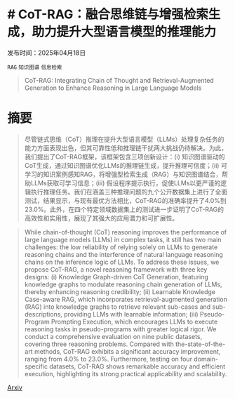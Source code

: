 # # CoT-RAG：融合思维链与增强检索生成，助力提升大型语言模型的推理能力

发布时间：2025年04月18日

`RAG` `知识图谱` `信息检索`

> CoT-RAG: Integrating Chain of Thought and Retrieval-Augmented Generation to Enhance Reasoning in Large Language Models

# 摘要

> 尽管链式思维（CoT）推理在提升大型语言模型（LLMs）处理复杂任务的能力方面表现出色，但其可靠性低和推理链干扰两大挑战仍待解决。为此，我们提出了CoT-RAG框架，该框架包含三项创新设计：(i) 知识图谱驱动的CoT生成，通过知识图谱优化LLMs的推理链生成，提升推理可信度；(ii) 可学习的知识案例感知RAG，将增强型检索生成（RAG）与知识图谱结合，帮助LLMs获取可学习信息；(iii) 假设程序提示执行，促使LLMs以更严谨的逻辑执行推理任务。我们在涵盖三种推理问题的九个公开数据集上进行了全面测试，结果显示，与现有最优方法相比，CoT-RAG的准确率提升了4.0%到23.0%。此外，在四个特定领域数据集上的测试进一步证明了CoT-RAG的高效性和实用性，展现了其强大的应用潜力和可扩展性。

> While chain-of-thought (CoT) reasoning improves the performance of large language models (LLMs) in complex tasks, it still has two main challenges: the low reliability of relying solely on LLMs to generate reasoning chains and the interference of natural language reasoning chains on the inference logic of LLMs. To address these issues, we propose CoT-RAG, a novel reasoning framework with three key designs: (i) Knowledge Graph-driven CoT Generation, featuring knowledge graphs to modulate reasoning chain generation of LLMs, thereby enhancing reasoning credibility; (ii) Learnable Knowledge Case-aware RAG, which incorporates retrieval-augmented generation (RAG) into knowledge graphs to retrieve relevant sub-cases and sub-descriptions, providing LLMs with learnable information; (iii) Pseudo-Program Prompting Execution, which encourages LLMs to execute reasoning tasks in pseudo-programs with greater logical rigor. We conduct a comprehensive evaluation on nine public datasets, covering three reasoning problems. Compared with the-state-of-the-art methods, CoT-RAG exhibits a significant accuracy improvement, ranging from 4.0% to 23.0%. Furthermore, testing on four domain-specific datasets, CoT-RAG shows remarkable accuracy and efficient execution, highlighting its strong practical applicability and scalability.

[Arxiv](https://arxiv.org/abs/2504.13534)